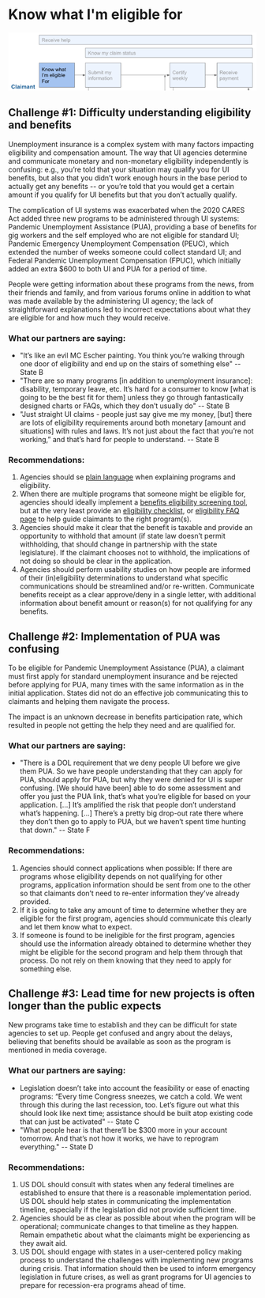 # Know what I'm eligible for

![](<../../.gitbook/assets/Screen Shot 2021-02-28 at 1.57.17 PM.png>)

## Challenge #1: Difficulty understanding eligibility and benefits

Unemployment insurance is a complex system with many factors impacting eligibility and compensation amount. The way that UI agencies determine and communicate monetary and non-monetary eligibility independently is confusing: e.g., you’re told that your situation may qualify you for UI benefits, but also that you didn’t work enough hours in the base period to actually get any benefits -- or you’re told that you would get a certain amount if you qualify for UI benefits but that you don’t actually qualify. 

The complication of UI systems was exacerbated when the 2020 CARES Act added three new programs to be administered through UI systems: Pandemic Unemployment Assistance (PUA), providing a base of benefits for gig workers and the self employed who are not eligible for standard UI; Pandemic Emergency Unemployment Compensation (PEUC), which extended the number of weeks someone could collect standard UI; and Federal Pandemic Unemployment Compensation (FPUC), which initially added an extra $600 to both UI and PUA for a period of time. 

People were getting information about these programs from the news, from their friends and family, and from various forums online in addition to what was made available by the administering UI agency; the lack of straightforward explanations led to incorrect expectations about what they are eligible for and how much they would receive.

### What our partners are saying: 

* "It’s like an evil MC Escher painting. You think you’re walking through one door of eligibility and end up on the stairs of something else" --State B 
* "There are so many programs \[in addition to unemployment insurance]: disability, temporary leave, etc. It’s hard for a consumer to know \[what is going to be the best fit for them] unless they go through fantastically designed charts or FAQs, which they don’t usually do" -- State B 
* "Just straight UI claims - people just say give me my money, \[but] there are lots of eligibility requirements around both monetary \[amount and situations] with rules and laws. It’s not just about the fact that you’re not working,” and that’s hard for people to understand. -- State B 

### Recommendations: 

1. Agencies should se [plain language](https://www.plainlanguage.gov) when explaining programs and eligibility. 
2. When there are multiple programs that someone might be eligible for, agencies should ideally implement a [benefits eligibility screening tool](https://getstarted.nj.gov/labor/), but at the very least provide an [eligibility checklist](https://esdorchardstorage.blob.core.windows.net/esdwa/Default/ESDWAGOV/Unemployment/UIEligibilityChecker.pdf), or [eligibility FAQ page](https://labor.alaska.gov/unemployment/COVID-19.htm) to help guide claimants to the right program(s). 
3. Agencies should make it clear that the benefit is taxable and provide an opportunity to withhold that amount (if state law doesn’t permit withholding, that should change in partnership with the state legislature). If the claimant chooses not to withhold, the implications of not doing so should be clear in the application.
4. Agencies should perform usability studies on how people are informed of their (in)eligibility determinations to understand what specific communications should be streamlined and/or re-written. Communicate benefits receipt as a clear approve/deny in a single letter, with additional information about benefit amount or reason(s) for not qualifying for any benefits.

## Challenge #2: Implementation of PUA was confusing

To be eligible for Pandemic Unemployment Assistance (PUA), a claimant must first apply for standard unemployment insurance and be rejected before applying for PUA, many times with the same information as in the initial application. States did not do an effective job communicating this to claimants and helping them navigate the process. 

The impact is an unknown decrease in benefits participation rate, which resulted in people not getting the help they need and are qualified for.

### What our partners are saying:

* "There is a DOL requirement that we deny people UI before we give them PUA. So we have people understanding that they can apply for PUA, should apply for PUA, but why they were denied for UI is super confusing. \[We should have been] able to do some assessment and offer you just the PUA link, that’s what you’re eligible for based on your application. \[...]  It’s amplified the risk that people don’t understand what’s happening. \[...] There’s a pretty big drop-out rate there where they don’t then go to apply to PUA, but we haven’t spent time hunting that down." -- State F 

### Recommendations: 

1. Agencies should connect applications when possible: If there are programs whose eligibility depends on not qualifying for other programs, application information should be sent from one to the other so that claimants don’t need to re-enter information they’ve already provided.
2. If it is going to take any amount of time to determine whether they are eligible for the first program, agencies should communicate this clearly and let them know what to expect. 
3. If someone is found to be ineligible for the first program, agencies should use the information already obtained to determine whether they might be eligible for the second program and help them through that process. Do not rely on them knowing that they need to apply for something else.

## Challenge #3: Lead time for new projects is often longer than the public expects

New programs take time to establish and they can be difficult for state agencies to set up. People get confused and angry about the delays, believing that benefits should be available as soon as the program is mentioned in media coverage.

### What our partners are saying:

* Legislation doesn’t take into account the feasibility or ease of enacting programs: “Every time Congress sneezes, we catch a cold. We went through this during the last recession, too. Let’s figure out what this should look like next time; assistance should be built atop existing code that can just be activated" -- State C
* "What people hear is that there’ll be $300 more in your account tomorrow. And that’s not how it works, we have to reprogram everything." -- State D

### Recommendations: 

1. US DOL should consult with states when any federal timelines are established to ensure that there is a reasonable implementation period. US DOL should help states in communicating the implementation timeline, especially if the legislation did not provide sufficient time.
2. Agencies should be as clear as possible about when the program will be operational; communicate changes to that timeline as they happen. Remain empathetic about what the claimants might be experiencing as they await aid.
3. US DOL should engage with states in a user-centered policy making process to understand the challenges with implementing new programs during crisis. That information should then be used to inform emergency legislation in future crises, as well as grant programs for UI agencies to prepare for recession-era programs ahead of time.
